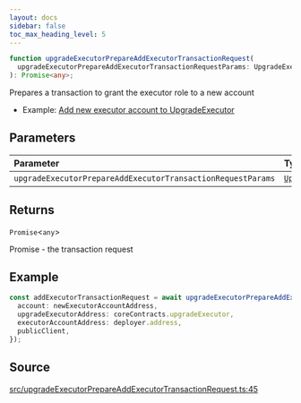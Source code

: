```yaml
---
layout: docs
sidebar: false
toc_max_heading_level: 5
---
```


```ts
function upgradeExecutorPrepareAddExecutorTransactionRequest(
  upgradeExecutorPrepareAddExecutorTransactionRequestParams: UpgradeExecutorPrepareAddExecutorTransactionRequestParams,
): Promise<any>;
```

Prepares a transaction to grant the executor role to a new account

- Example: [Add new executor account to UpgradeExecutor](https://github.com/OffchainLabs/arbitrum-orbit-sdk/blob/main/examples/upgrade-executor-add-account/index.ts)

## Parameters

| Parameter                                                   | Type                                                                                                                                        | Description                                                                                                                               |
| :---------------------------------------------------------- | :------------------------------------------------------------------------------------------------------------------------------------------ | :---------------------------------------------------------------------------------------------------------------------------------------- |
| `upgradeExecutorPrepareAddExecutorTransactionRequestParams` | [`UpgradeExecutorPrepareAddExecutorTransactionRequestParams`](../type-aliases/UpgradeExecutorPrepareAddExecutorTransactionRequestParams.md) | [UpgradeExecutorPrepareAddExecutorTransactionRequestParams](../type-aliases/UpgradeExecutorPrepareAddExecutorTransactionRequestParams.md) |

## Returns

`Promise`\<`any`\>

Promise<PrepareTransactionRequestReturnType> - the transaction request

## Example

```ts
const addExecutorTransactionRequest = await upgradeExecutorPrepareAddExecutorTransactionRequest({
  account: newExecutorAccountAddress,
  upgradeExecutorAddress: coreContracts.upgradeExecutor,
  executorAccountAddress: deployer.address,
  publicClient,
});
```

## Source

[src/upgradeExecutorPrepareAddExecutorTransactionRequest.ts:45](https://github.com/OffchainLabs/arbitrum-orbit-sdk/blob/cfcbd32d6879cf7817a33b24f062a0fd879ea257/src/upgradeExecutorPrepareAddExecutorTransactionRequest.ts#L45)
